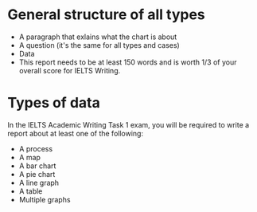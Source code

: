 # General structure of all types

- A paragraph that exlains what the chart is about
- A question (it's the same for all types and cases)
- Data
- This report needs to be at least 150 words and is worth 1/3 of your overall score for IELTS Writing.

# Types of data

In the IELTS Academic Writing Task 1 exam, you will be required to write a report about at least one of the following:

- A process
- A map
- A bar chart
- A pie chart
- A line graph
- A table
- Multiple graphs